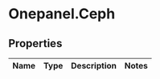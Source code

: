 # Onepanel.Ceph

## Properties
Name | Type | Description | Notes
------------ | ------------- | ------------- | -------------


